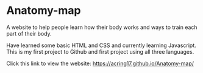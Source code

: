 # Anatomy-map
A website to help people learn how their body works and ways to train each part of their body.

Have learned some basic HTML and CSS and currently learning Javascript. 
This is my first project to Github and first project using all three languages.

Click this link to view the website: https://acring17.github.io/Anatomy-map/
